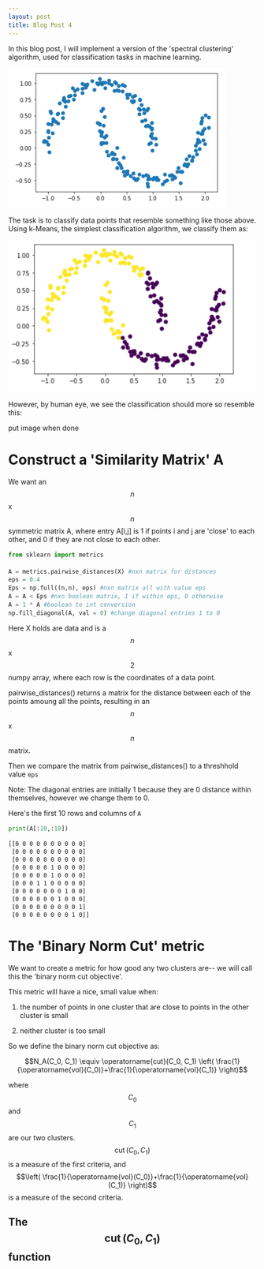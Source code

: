 ```yaml
---
layout: post
title: Blog Post 4
---
```


In this blog post, I will implement a version of the 'spectral clustering' algorithm, used for classification tasks in machine learning.

![spec1.png](/images/spec1.png)

The task is to classify data points that resemble something like those above. Using k-Means, the simplest classification algorithm, we classify them as:

![spec2.png](/images/spec2.png)

However, by human eye, we see the classification should more so resemble this:

put image when done

# Construct a 'Similarity Matrix' A

We want an $$n$$x$$n$$ symmetric matrix A, where entry A[i,j] is 1 if points i and j are 'close' to each other, and 0 if they are not close to each other.

```python
from sklearn import metrics

A = metrics.pairwise_distances(X) #nxn matrix for distances
eps = 0.4
Eps = np.full((n,n), eps) #nxn matrix all with value eps
A = A < Eps #nxn boolean matrix, 1 if within eps, 0 otherwise
A = 1 * A #boolean to int conversion
np.fill_diagonal(A, val = 0) #change diagonal entries 1 to 0
```

Here X holds are data and is a $$n$$x$$2$$ numpy array, where each row is the coordinates of a data point.

pairwise_distances() returns a matrix for the distance between each of the points amoung all the points, resulting in an $$n$$x$$n$$ matrix.

Then we compare the matrix from pairwise_distances() to a threshhold value `eps`

Note: The diagonal entries are initially 1 because they are 0 distance within themselves, however we change them to 0.

Here's the first 10 rows and columns of `A`

```python
print(A[:10,:10])
```
```
[[0 0 0 0 0 0 0 0 0 0]
 [0 0 0 0 0 0 0 0 0 0]
 [0 0 0 0 0 0 0 0 0 0]
 [0 0 0 0 0 1 0 0 0 0]
 [0 0 0 0 0 1 0 0 0 0]
 [0 0 0 1 1 0 0 0 0 0]
 [0 0 0 0 0 0 0 1 0 0]
 [0 0 0 0 0 0 1 0 0 0]
 [0 0 0 0 0 0 0 0 0 1]
 [0 0 0 0 0 0 0 0 1 0]]
```

# The 'Binary Norm Cut' metric

We want to create a metric for how good any two clusters are-- we will call this the 'binary norm cut objective'.

This metric will have a nice, small value when:

1. the number of points in one cluster that are close to points in the other cluster is small

2. neither cluster is too small

So we define the binary norm cut objective as:

$$N_A(C_0, C_1) \equiv \operatorname{cut}(C_0, C_1) 
\left( \frac{1}{\operatorname{vol}(C_0)}+\frac{1}{\operatorname{vol}(C_1)} \right)$$

where $$C_0$$ and $$C_1$$ are our two clusters. $$\operatorname{cut}(C_0,C_1)$$ is a measure of the first criteria, and $$\left( \frac{1}{\operatorname{vol}(C_0)}+\frac{1}{\operatorname{vol}(C_1)} \right)$$ is a measure of the second criteria.

## The $$\operatorname{cut}(C_0,C_1)$$ function
